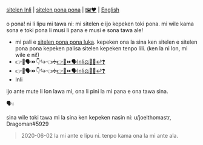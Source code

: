 [sitelen Inli](https://joelthomastr.github.io/tokipona) | [<span class="spp">sitelen pona pona</span>](https://joelthomastr.github.io/tokipona/READMEspp) | [&#x1f5bc;&#x2764;](https://joelthomastr.github.io/tokipona/READMEsp) | [English](https://joelthomastr.github.io/tokipona/READMEen)

o pona! ni li lipu mi tawa ni: mi sitelen e ijo kepeken toki pona. mi wile kama sona e toki pona li musi li pana e musi e sona tawa ale!

- mi pali e [sitelen pona pona luka](https://joelthomastr.github.io/tokipona/sitelen-pona-pona-luka_si). kepeken ona la sina ken sitelen e sitelen pona pona kepeken palisa sitelen kepeken tenpo lili. (ken la ni lon, mi wile e ni!)
- <span class="sp">&#x1f449;&#x1f4aa;&#x1f5e3;&#x23e9;&#xfe0f;&#x1f447;&#x21aa;&#xfe0f;&#x1f448;&#x2797;&#xfe0f;</span>[<span class="sp">&#x1f449;&#x1f527;&#x23e9;&#xfe0f;&#x1f5e3;Inli&#x2696;&#xfe0f;&#x1f464;&#x1f300;&#x21a9;&#xfe0f;&#x2753;&#xfe0f;</span>](https://joelthomastr.github.io/tokipona/kepeken-pi-toki-inli_si)
- &#x1f449;&#x1f4aa;&#x1f5e3;&#x23e9;&#xfe0f;&#x1f447;&#x21aa;&#xfe0f;&#x1f448;&#x2797;&#xfe0f;[&#x1f449;&#x1f527;&#x23e9;&#xfe0f;&#x1f5e3;Inli&#x2696;&#xfe0f;&#x1f464;&#x1f300;&#x21a9;&#xfe0f;&#x2753;&#xfe0f;](https://joelthomastr.github.io/tokipona/kepeken-pi-toki-inli_si)
- <i class="twa twa-backhand-index-pointing-right"></i><i class="twa twa-flexed-biceps"></i><i class="twa twa-speaking-head"></i><i class="twa twa-fast-forward-button"></i><i class="twa twa-backhand-index-pointing-down"></i><i class="twa twa-left-arrow-curving-right"></i><i class="twa twa-backhand-index-pointing-left"></i><i class="twa twa-division-sign"></i><i class="twa twa-backhand-index-pointing-right"></i><i class="twa twa-wrench"></i><i class="twa twa-fast-forward-button"></i><i class="twa twa-speaking-head"></i>Inli<i class="twa twa-balance-scale"></i><i class="twa twa-bust-in-silhouette"></i><i class="twa twa-cyclone"></i><i class="twa twa-right-arrow-curving-left"></i><i class="twa twa-question-mark"></i>

ijo ante mute li lon lawa mi, ona li pini la mi pana e ona tawa sina.

&#x1f5e3;&#x1f4a7;

[<i class="twa twa-exclamation-mark"></i>](https://joelthomastr.github.io/tokipona/kepeken-pi-toki-inli_si)


sina wile toki tawa mi la sina ken kepeken nasin ni:
u/joelthomastr, Dragoman#5929

> 2020-06-02 la mi ante e lipu ni. tenpo kama ona la mi ante ala.
